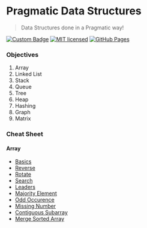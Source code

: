 # Pragmatic Data Structures
> Data Structures done in a Pragmatic way!

[![Custom Badge](https://img.shields.io/badge/Author-Abhijit%20Kar-brightgreen.svg?style=flat)](http://www.abhijit-kar.com/)
[![MIT licensed](https://img.shields.io/badge/Licence-MIT-blue.svg?style=flat)](https://opensource.org/licenses/mit-license.php)
[![GitHub Pages](https://img.shields.io/badge/Server-GitHub%20Pages-brightgreen.svg?style=flat)](http://www.abhijit-kar.com/pragmatic-data-structure/)

### Objectives
1. Array
1. Linked List
1. Stack
1. Queue
1. Tree
1. Heap
1. Hashing
1. Graph
1. Matrix

### Cheat Sheet

#### Array
- [Basics](https://nbviewer.jupyter.org/github/abhijit-kar/pragmatic-data-structure/blob/master/array/basics.ipynb)
- [Reverse](https://nbviewer.jupyter.org/github/abhijit-kar/pragmatic-data-structure/blob/master/array/reverse.ipynb)
- [Rotate](https://nbviewer.jupyter.org/github/abhijit-kar/pragmatic-data-structure/blob/master/array/rotate.ipynb)
- [Search](https://nbviewer.jupyter.org/github/abhijit-kar/pragmatic-data-structure/blob/master/array/search.ipynb)
- [Leaders](https://nbviewer.jupyter.org/github/abhijit-kar/pragmatic-data-structure/blob/master/array/leaders.ipynb)
- [Majority Element](https://nbviewer.jupyter.org/github/abhijit-kar/pragmatic-data-structure/blob/master/array/majority-element.ipynb)
- [Odd Occurence](https://nbviewer.jupyter.org/github/abhijit-kar/pragmatic-data-structure/blob/master/array/odd-occurence.ipynb)
- [Missing Number](https://nbviewer.jupyter.org/github/abhijit-kar/pragmatic-data-structure/blob/master/array/missing-number.ipynb)
- [Contiguous Subarray](https://nbviewer.jupyter.org/github/abhijit-kar/pragmatic-data-structure/blob/master/array/contiguous-subarray.ipynb)
- [Merge Sorted Array](https://nbviewer.jupyter.org/github/abhijit-kar/pragmatic-data-structure/blob/master/array/merge-sorted-arrays.ipynb)
